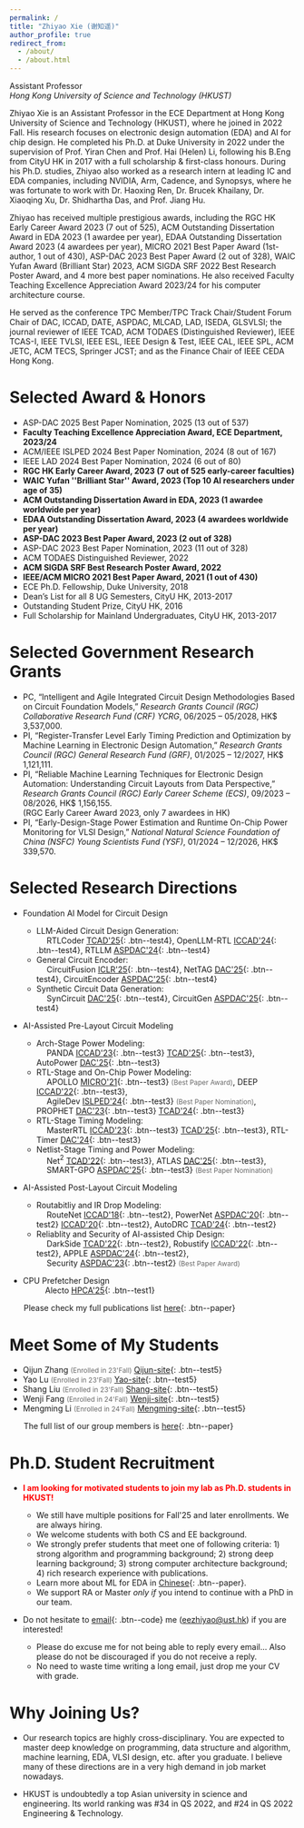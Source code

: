 ```yaml
---
permalink: /
title: "Zhiyao Xie (谢知遥)" 
author_profile: true
redirect_from: 
  - /about/
  - /about.html
---
```


Assistant Professor    
*Hong Kong University of Science and Technology (HKUST)*

Zhiyao Xie is an Assistant Professor in the ECE Department at Hong Kong University of Science and Technology (HKUST), where he joined in 2022 Fall. His research focuses on electronic design automation (EDA) and AI for chip design. He completed his Ph.D. at Duke University in 2022 under the supervision of Prof. Yiran Chen and Prof. Hai (Helen) Li, following his B.Eng from CityU HK in 2017 with a full scholarship & first-class honours. During his Ph.D. studies, Zhiyao also worked as a research intern at leading IC and EDA companies, including NVIDIA, Arm, Cadence, and Synopsys, where he was fortunate to work with Dr. Haoxing Ren, Dr. Brucek Khailany, Dr. Xiaoqing Xu, Dr. Shidhartha Das, and Prof. Jiang Hu.    

Zhiyao has received multiple prestigious awards, including the RGC HK Early Career Award 2023 (7 out of 525), ACM Outstanding Dissertation Award in EDA 2023 (1 awardee per year), EDAA Outstanding Dissertation Award 2023 (4 awardees per year), MICRO 2021 Best Paper Award (1st-author, 1 out of 430), ASP-DAC 2023 Best Paper Award (2 out of 328), WAIC Yufan Award (Brilliant Star) 2023, ACM SIGDA SRF 2022 Best Research Poster Award, and 4 more best paper nominations. He also received Faculty Teaching Excellence Appreciation Award 2023/24 for his computer architecture course.   

He served as the conference TPC Member/TPC Track Chair/Student Forum Chair of DAC, ICCAD, DATE, ASPDAC, MLCAD, LAD, ISEDA, GLSVLSI; the journal reviewer of IEEE TCAD, ACM TODAES (Distinguished Reviewer), IEEE TCAS-I, IEEE TVLSI, IEEE ESL, IEEE Design & Test, IEEE CAL, IEEE SPL, ACM JETC, ACM TECS, Springer JCST; and as the Finance Chair of IEEE CEDA Hong Kong.   


Selected Award & Honors
======
* ASP-DAC 2025 Best Paper Nomination, 2025 (13 out of 537)   
* **Faculty Teaching Excellence Appreciation Award, ECE Department, 2023/24**   
* ACM/IEEE ISLPED 2024 Best Paper Nomination, 2024 (8 out of 167)   
* IEEE LAD 2024 Best Paper Nomination, 2024 (6 out of 80)    
* **RGC HK Early Career Award, 2023 (7 out of 525 early-career faculties)**     
* **WAIC Yufan ''Brilliant Star'' Award, 2023 (Top 10 AI researchers under age of 35)**   
* **ACM Outstanding Dissertation Award in EDA, 2023 (1 awardee worldwide per year)**  
* **EDAA Outstanding Dissertation Award, 2023 (4 awardees worldwide per year)**   
* **ASP-DAC 2023 Best Paper Award, 2023 (2 out of 328)**   
* ASP-DAC 2023 Best Paper Nomination, 2023 (11 out of 328)  
* ACM TODAES Distinguished Reviewer, 2022   
* **ACM SIGDA SRF Best Research Poster Award, 2022**   
* **IEEE/ACM MICRO 2021 Best Paper Award, 2021 (1 out of 430)**
* ECE Ph.D. Fellowship, Duke University, 2018   
* Dean’s List for all 8 UG Semesters, CityU HK, 2013-2017  
* Outstanding Student Prize, CityU HK, 2016  
* Full Scholarship for Mainland Undergraduates, CityU HK, 2013-2017   


Selected Government Research Grants  
======
* PC, “Intelligent and Agile Integrated Circuit Design Methodologies Based on Circuit Foundation Models,” *Research Grants Council (RGC) Collaborative Research Fund (CRF) YCRG*, 06/2025 – 05/2028, HK$ 3,537,000.     
* PI, “Register-Transfer Level Early Timing Prediction and Optimization by Machine Learning in Electronic Design Automation,” *Research Grants Council (RGC) General Research Fund (GRF)*, 01/2025 – 12/2027, HK$ 1,121,111.     
* PI, “Reliable Machine Learning Techniques for Electronic Design Automation: Understanding Circuit Layouts from Data Perspective,” *Research Grants Council (RGC) Early Career Scheme (ECS)*, 09/2023 – 08/2026, HK$ 1,156,155.   
(RGC Early Career Award 2023, only 7 awardees in HK)    
* PI, “Early-Design-Stage Power Estimation and Runtime On-Chip Power Monitoring for VLSI Design,” *National Natural Science Foundation of China (NSFC) Young Scientists Fund (YSF)*, 01/2024 – 12/2026, HK$ 339,570.      


Selected Research Directions
======
* Foundation AI Model for Circuit Design    
    * LLM-Aided Circuit Design Generation:         
      &ensp;&ensp;  RTLCoder [TCAD'25](https://zhiyaoxie.github.io/files/TCAD25_RTLCoder.pdf){: .btn--test4}, OpenLLM-RTL [ICCAD'24](https://zhiyaoxie.github.io/files/ICCAD24_OpenLLM.pdf){: .btn--test4}, RTLLM [ASPDAC'24](https://zhiyaoxie.github.io/files/Arxiv23_RTLLM.pdf){: .btn--test4}     
    * General Circuit Encoder:     
      &ensp;&ensp;  CircuitFusion [ICLR'25](https://zhiyaoxie.github.io/files/empty.pdf){: .btn--test4}, NetTAG [DAC'25](https://zhiyaoxie.github.io/files/empty.pdf){: .btn--test4}, CircuitEncoder [ASPDAC'25](https://zhiyaoxie.github.io/files/ASPDAC25_CircuitEncoder.pdf){: .btn--test4}     
    * Synthetic Circuit Data Generation:      
      &ensp;&ensp;  SynCircuit [DAC'25](https://zhiyaoxie.github.io/files/empty.pdf){: .btn--test4}, CircuitGen [ASPDAC'25](https://zhiyaoxie.com/files/ASPDAC25_CircuitGen.pdf){: .btn--test4}    

* AI-Assisted Pre-Layout Circuit Modeling     
    * Arch-Stage Power Modeling:     
       &ensp;&ensp;  PANDA [ICCAD'23](https://zhiyaoxie.github.io/files/ICCAD23_PANDA.pdf){: .btn--test3} [TCAD'25](https://zhiyaoxie.github.io/files/TCAD25_PANDA.pdf){: .btn--test3}, AutoPower [DAC'25](https://zhiyaoxie.github.io/files/empty.pdf){: .btn--test3}     
    * RTL-Stage and On-Chip Power Modeling:    
       &ensp;&ensp;  APOLLO [MICRO'21](https://zhiyaoxie.github.io/files/MICRO21_APOLLO.pdf){: .btn--test3} <span style="color:DimGray; font-size:85%">(Best Paper Award)</span>, DEEP [ICCAD'22](https://zhiyaoxie.github.io/files/ICCAD22_DEEP.pdf){: .btn--test3},        
       &ensp;&ensp;  AgileDev [ISLPED'24](https://zhiyaoxie.github.io/files/ISLPED24_AgileDev.pdf){: .btn--test3} <span style="color:DimGray; font-size:85%">(Best Paper Nomination)</span>, PROPHET [DAC'23](https://zhiyaoxie.com/files/DAC23_PROPHET.pdf){: .btn--test3} [TCAD'24](https://zhiyaoxie.com/files/TCAD24_OPM.pdf){: .btn--test3}     
    * RTL-Stage Timing Modeling:    
       &ensp;&ensp;  MasterRTL [ICCAD'23](https://zhiyaoxie.github.io/files/ICCAD23_MasterRTL.pdf){: .btn--test3} [TCAD'25](https://zhiyaoxie.github.io/files/TCAD24_MasterRTL.pdf){: .btn--test3}, RTL-Timer [DAC'24](https://zhiyaoxie.github.io/files/DAC24_RTLTimer.pdf){: .btn--test3}   
    * Netlist-Stage Timing and Power Modeling:   
       &ensp;&ensp;  Net$^2$ [TCAD'22](https://zhiyaoxie.github.io/files/TCAD21_Time.pdf){: .btn--test3}, ATLAS [DAC'25](https://zhiyaoxie.github.io/files/empty.pdf){: .btn--test3},      
       &ensp;&ensp;  SMART-GPO [ASPDAC'25](https://zhiyaoxie.com/files/ASPDAC25_SMART.pdf){: .btn--test3} <span style="color:DimGray; font-size:85%">(Best Paper Nomination)</span>    

* AI-Assisted Post-Layout Circuit Modeling    
    * Routabitliy and IR Drop Modeling:     
      &ensp;&ensp;   RouteNet [ICCAD'18](https://zhiyaoxie.github.io/files/ICCAD18_RouteNet.pdf){: .btn--test2}, PowerNet [ASPDAC'20](https://zhiyaoxie.github.io/files/ASPDAC20_PowerNet.pdf){: .btn--test2} [ICCAD'20](https://zhiyaoxie.com/files/ICCAD20_IR.pdf){: .btn--test2}, AutoDRC [TCAD'24](https://zhiyaoxie.github.io/files/TCAD24_Automated.pdf){: .btn--test2}     
    * Reliablity and Security of AI-assisted Chip Design:   
     &ensp;&ensp;    DarkSide [TCAD'22](https://zhiyaoxie.github.io/files/TCAD22_Dark.pdf){: .btn--test2}, Robustify [ICCAD'22](https://zhiyaoxie.github.io/files/ICCAD22_Robust.pdf){: .btn--test2}, APPLE [ASPDAC'24](https://zhiyaoxie.github.io/files/ASPDAC24_APPLE.pdf){: .btn--test2},   
     &ensp;&ensp;   Security [ASPDAC'23](https://zhiyaoxie.com/files/ASPDAC23_Model_Extraction.pdf){: .btn--test2} <span style="color:DimGray; font-size:85%">(Best Paper Award)</span>   

* CPU Prefetcher Design    
    &ensp;&ensp;&ensp;&ensp;&ensp;   Alecto [HPCA'25](https://zhiyaoxie.github.io/files/HPCA25_Alecto.pdf){: .btn--test1}    

&ensp;&ensp;&ensp; Please check my full publications list [here](https://zhiyaoxie.com/publications/){: .btn--paper} 

Meet Some of My Students  
======
* Qijun Zhang <span style="color:DimGray; font-size:85%">(Enrolled in 23'Fall)</span>  [Qijun-site](https://zqj2333.github.io/){: .btn--test5}    
* Yao Lu <span style="color:DimGray; font-size:85%">(Enrolled in 23'Fall)</span>  [Yao-site](https://norayaolu.github.io/){: .btn--test5}    
* Shang Liu <span style="color:DimGray; font-size:85%">(Enrolled in 23'Fall)</span> [Shang-site](https://devinshang.github.io/){: .btn--test5}   
* Wenji Fang <span style="color:DimGray; font-size:85%">(Enrolled in 24'Fall)</span>  [Wenji-site](https://fangwenji.github.io/){: .btn--test5}   
* Mengming Li <span style="color:DimGray; font-size:85%">(Enrolled in 24'Fall)</span>  [Mengming-site](https://limengming.github.io/){: .btn--test5}   

&ensp;&ensp;&ensp; The full list of our group members is [here](https://zhiyaoxie.com/students/){: .btn--paper} 


Ph.D. Student Recruitment
======
* <span style="color:red">**I am looking for motivated students to join my lab as Ph.D. students in HKUST!**</span> 
    * We still have multiple positions for Fall'25 and later enrollments. We are always hiring.     
    * We welcome students with both CS and EE background.     
    * We strongly prefer students that meet one of following criteria: 1) strong algorithm and programming background; 2) strong deep learning background; 3) strong computer architecture background; 4) rich research experience with publications.    
    * Learn more about ML for EDA in [Chinese](https://zhiyaoxie.github.io/files/ml4eda.pdf){: .btn--paper}.     
    * We support RA or Master *only if* you intend to continue with a PhD in our team.      

* Do not hesitate to [email](mailto:eezhiyao@ust.hk){: .btn--code} me (eezhiyao@ust.hk) if you are interested!  
    * Please do excuse me for not being able to reply every email... Also please do not be discouraged if you do not receive a reply.   
    * No need to waste time writing a long email, just drop me your CV with grade.    

Why Joining Us?
======

* Our research topics are highly cross-disciplinary. You are expected to master deep knowledge on programming, data structure and algorithm, machine learning, EDA, VLSI design, etc. after you graduate. I believe many of these directions are in a very high demand in job market nowadays.  

* HKUST is undoubtedly a top Asian university in science and engineering. Its world ranking was #34 in QS 2022, and #24 in QS 2022 Engineering & Technology. 

